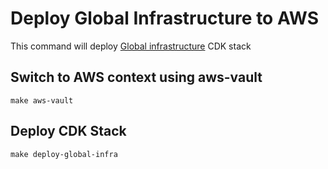 #  Deploy Global Infrastructure to AWS
This command will deploy [Global infrastructure](/docs/infrastructure-components.md#global-infrastructure) CDK stack

## Switch to AWS context using aws-vault
```shell
make aws-vault
```

## Deploy CDK Stack
```shell
make deploy-global-infra
```
